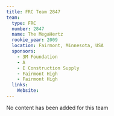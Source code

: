 ```yaml
---
title: FRC Team 2847
team:
  type: FRC
  number: 2847
  name: The MegaHertz
  rookie_year: 2009
  location: Fairmont, Minnesota, USA
  sponsors:
    - 3M Foundation
    - A
    - E Construction Supply
    - Fairmont High
    - Fairmont High
  links:
    Website: 
---
```

No content has been added for this team